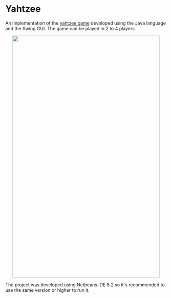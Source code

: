# Yahtzee

An implementation of the <a href="https://en.wikipedia.org/wiki/Yahtzee#Rules" target="_blank">yahtzee game</a> developed using the Java language and the Swing GUI. The game can be played in 2 to 4 players.

<p align="center">
  <img width="460" height="757" src="https://user-images.githubusercontent.com/23726229/46919006-4ba2ff80-cfaf-11e8-8419-0e2b1be35e21.png">
</p>

The project was developed using Netbeans IDE 8.2 so it's recommended to use the same version or higher to run it.
